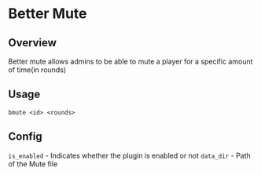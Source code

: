 # Better Mute
## Overview
Better mute allows admins to be able to mute a player for a specific amount of time(in rounds)

## Usage
``bmute <id> <rounds>``
## Config
``is_enabled`` - Indicates whether the plugin is enabled or not
``data_dir`` - Path of the Mute file
